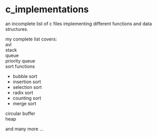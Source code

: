 # c_implementations

an incomplete list of c files implementing different functions and data structures. <br>

my complete list covers:<br>
avl <br>
stack<br>
queue<br>
priority queue<br>
sort functions<br>
  * bubble sort<br>
  * insertion sort<br>
  * selection sort<br>
  * radix sort<br>
  * counting sort<br>
  * merge sort<br>

circular buffer<br>
heap<br>

and many more ...<br>
